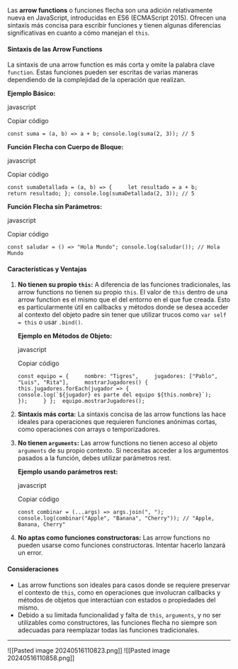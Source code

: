 Las **arrow functions** o funciones flecha son una adición relativamente nueva en JavaScript, introducidas en ES6 (ECMAScript 2015). Ofrecen una sintaxis más concisa para escribir funciones y tienen algunas diferencias significativas en cuanto a cómo manejan el `this`.

#### Sintaxis de las Arrow Functions

La sintaxis de una arrow function es más corta y omite la palabra clave `function`. Estas funciones pueden ser escritas de varias maneras dependiendo de la complejidad de la operación que realizan.

**Ejemplo Básico:**

javascript

Copiar código

`const suma = (a, b) => a + b; console.log(suma(2, 3)); // 5`

**Función Flecha con Cuerpo de Bloque:**

javascript

Copiar código

`const sumaDetallada = (a, b) => {     let resultado = a + b;     return resultado; }; console.log(sumaDetallada(2, 3)); // 5`

**Función Flecha sin Parámetros:**

javascript

Copiar código

`const saludar = () => "Hola Mundo"; console.log(saludar()); // Hola Mundo`

#### Características y Ventajas

1. **No tienen su propio `this`:** A diferencia de las funciones tradicionales, las arrow functions no tienen su propio `this`. El valor de `this` dentro de una arrow function es el mismo que el del entorno en el que fue creada. Esto es particularmente útil en callbacks y métodos donde se desea acceder al contexto del objeto padre sin tener que utilizar trucos como `var self = this` o usar `.bind()`.
    
    **Ejemplo en Métodos de Objeto:**
    
    javascript
    
    Copiar código
    
    ``const equipo = {     nombre: "Tigres",     jugadores: ["Pablo", "Luis", "Rita"],     mostrarJugadores() {         this.jugadores.forEach(jugador => {             console.log(`${jugador} es parte del equipo ${this.nombre}`);         });     } };  equipo.mostrarJugadores();``
    
2. **Sintaxis más corta:** La sintaxis concisa de las arrow functions las hace ideales para operaciones que requieren funciones anónimas cortas, como operaciones con arrays o temporizadores.
    
3. **No tienen `arguments`:** Las arrow functions no tienen acceso al objeto `arguments` de su propio contexto. Si necesitas acceder a los argumentos pasados a la función, debes utilizar parámetros rest.
    
    **Ejemplo usando parámetros rest:**
    
    javascript
    
    Copiar código
    
    `const combinar = (...args) => args.join(", "); console.log(combinar("Apple", "Banana", "Cherry")); // "Apple, Banana, Cherry"`
    
4. **No aptas como funciones constructoras:** Las arrow functions no pueden usarse como funciones constructoras. Intentar hacerlo lanzará un error.
    

#### Consideraciones

- Las arrow functions son ideales para casos donde se requiere preservar el contexto de `this`, como en operaciones que involucran callbacks y métodos de objetos que interactúan con estados o propiedades del mismo.
- Debido a su limitada funcionalidad y falta de `this`, `arguments`, y no ser utilizables como constructores, las funciones flecha no siempre son adecuadas para reemplazar todas las funciones tradicionales.

---
![[Pasted image 20240516110823.png]]
![[Pasted image 20240516110858.png]]
